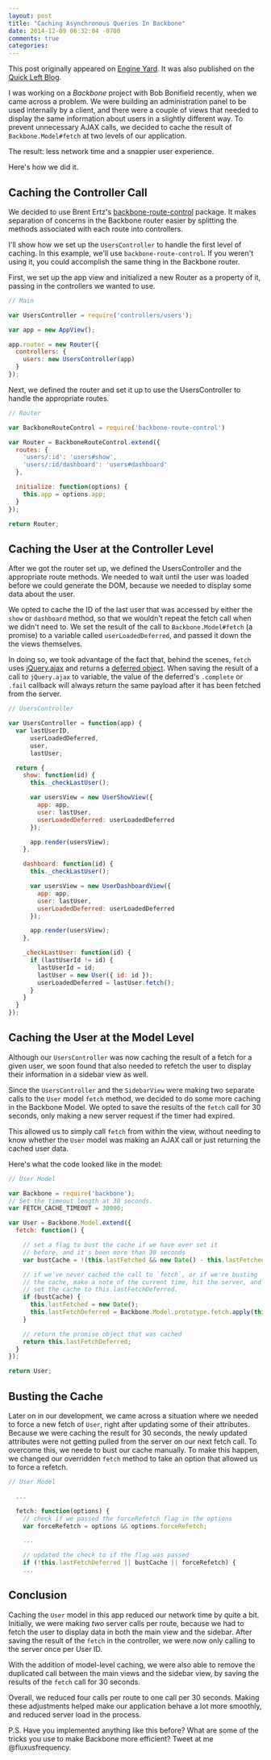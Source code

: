 ```yaml
---
layout: post
title: "Caching Asynchronous Queries In Backbone"
date: 2014-12-09 06:32:04 -0700
comments: true
categories:
---
```


This post originally appeared on [Engine Yard](https://blog.engineyard.com/2014/caching-asynchronous-queries-backbone).
It was also published on the [Quick Left Blog](https://quickleft.com/blog/caching-asynchronous-queries-in-backbone-js/).

I was working on a _Backbone_ project with Bob Bonifield recently, when we came across a problem. We were building an administration panel to be used internally by a client, and there were a couple of views that needed to display the same information about users in a slightly different way. To prevent unnecessary AJAX calls, we decided to cache the result of `Backbone.Model#fetch` at two levels of our application.

The result: less network time and a snappier user experience.

Here's how we did it.

## Caching the Controller Call

We decided to use Brent Ertz's [backbone-route-control](https://www.npmjs.org/package/backbone-route-control) package. It makes separation of concerns in the Backbone router easier by splitting the methods associated with each route into controllers.

I'll show how we set up the `UsersController` to handle the first level of caching. In this example, we'll use `backbone-route-control`. If you weren't using it, you could accomplish the same thing in the Backbone router.

First, we set up the app view and initialized a new Router as a property of it, passing in the controllers we wanted to use.

```javascript
// Main

var UsersController = require('controllers/users');

var app = new AppView();

app.router = new Router({
  controllers: {
    users: new UsersController(app)
  }
});
```

Next, we defined the router and set it up to use the UsersController to
handle the appropriate routes.

```javascript
// Router

var BackboneRouteControl = require('backbone-route-control')

var Router = BackboneRouteControl.extend({
  routes: {
    'users/:id': 'users#show',
    'users/:id/dashboard': 'users#dashboard'
  },

  initialize: function(options) {
    this.app = options.app;
  }
});

return Router;
```

## Caching the User at the Controller Level

After we got the router set up, we defined the UsersController and the appropriate route methods. We needed to wait until the user was loaded before we could generate the DOM, because we needed to display some data about the user.

We opted to cache the ID of the last user that was accessed by either the `show` or `dashboard` method, so that we wouldn't repeat the fetch call when we didn't need to. We set the result of the call to `Backbone.Model#fetch` (a promise) to a variable called `userLoadedDeferred`, and passed it down the the views themselves.

In doing so, we took advantage of the fact that, behind the scenes, `fetch` uses [jQuery.ajax](http://api.jquery.com/jquery.ajax/) and returns a [deferred object](http://api.jquery.com/category/deferred-object/). When saving the result of a call to `jQuery.ajax` to variable, the value of the deferred's `.complete` or `.fail` callback will always return the same payload after it has been fetched from the server.

```javascript
// UsersController

var UsersController = function(app) {
  var lastUserID,
      userLoadedDeferred,
      user,
      lastUser;

  return {
    show: function(id) {
      this._checkLastUser();

      var usersView = new UserShowView({
        app: app,
        user: lastUser,
        userLoadedDeferred: userLoadedDeferred
      });

      app.render(usersView);
    },

    dashboard: function(id) {
      this._checkLastUser();

      var usersView = new UserDashboardView({
        app: app,
        user: lastUser,
        userLoadedDeferred: userLoadedDeferred
      });

      app.render(usersView);
    },

    _checkLastUser: function(id) {
      if (lastUserId != id) {
        lastUserId = id;
        lastUser = new User({ id: id });
        userLoadedDeferred = lastUser.fetch();
      }
    }
  }
});
```

## Caching the User at the Model Level

Although our `UsersController` was now caching the result of a fetch for a given user, we soon found that also needed to refetch the user to display their information in a sidebar view as well.

Since the `UsersController` and the `SidebarView` were making two separate calls to the `User` model `fetch` method, we decided to do some more caching in the Backbone Model. We opted to save the results of the `fetch` call for 30 seconds, only making a new server request if the timer had expired.

This allowed us to simply call `fetch` from within the view, without needing to know whether the `User` model was making an AJAX call or just returning the cached user data.

Here's what the code looked like in the model:

```javascript
// User Model

var Backbone = require('backbone');
// Set the timeout length at 30 seconds.
var FETCH_CACHE_TIMEOUT = 30000;

var User = Backbone.Model.extend({
  fetch: function() {

    // set a flag to bust the cache if we have ever set it
    // before, and it's been more than 30 seconds
    var bustCache = !(this.lastFetched && new Date() - this.lastFetched < FETCH_CACHE_TIMEOUT);

    // if we've never cached the call to `fetch`, or if we're busting
    // the cache, make a note of the current time, hit the server, and
    // set the cache to this.lastFetchDeferred.
    if (bustCache) {
      this.lastFetched = new Date();
      this.lastFetchDeferred = Backbone.Model.prototype.fetch.apply(this, arguments);
    }

    // return the promise object that was cached
    return this.lastFetchDeferred;
  }
});

return User;
```

## Busting the Cache

Later on in our development, we came across a situation where we needed to force a new fetch of `User`, right after updating some of their attributes. Because we were caching the result for 30 seconds, the newly updated attributes were not getting pulled from the server on our next fetch call. To overcome this, we neede to bust our cache manually. To make this happen, we changed our overridden `fetch` method to take an option that allowed us to force a refetch.

```javascript
// User Model

  ...

  fetch: function(options) {
    // check if we passed the forceRefetch flag in the options
    var forceRefetch = options && options.forceRefetch;

    ...

    // updated the check to if the flag was passed
    if (!this.lastFetchDeferred || bustCache || forceRefetch) {
    ...
```

## Conclusion

Caching the `User` model in this app reduced our network time by quite a bit. Initially, we were making _two_ server calls per route, because we had to fetch the user to display data in both the main view and the sidebar. After saving the result of the `fetch` in the controller, we were now only calling to the server once per User ID.

With the addition of model-level caching, we were also able to remove the duplicated call between the main views and the sidebar view, by saving the results of the `fetch` call for 30 seconds.

Overall, we reduced four calls per route to one call per 30 seconds. Making these adjustments helped make our application behave a lot more smoothly, and reduced server load in the process.

P.S. Have you implemented anything like this before? What are some of the tricks you use to make Backbone more efficient? Tweet at me @fluxusfrequency.


